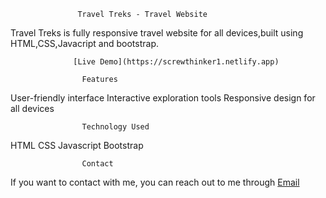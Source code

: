                    Travel Treks - Travel Website

Travel Treks is fully responsive travel website for all devices,built using HTML,CSS,Javacript and bootstrap.

                  [Live Demo](https://screwthinker1.netlify.app)

                    Features
User-friendly interface
Interactive exploration tools
Responsive design for all devices

                    Technology Used
HTML
CSS
Javascript
Bootstrap

                    Contact
If you want to contact with me, you can reach out to me through [Email](mailto:ayushhajrani03@gmail.com) 
